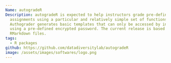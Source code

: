 ```yaml
---
Name: autogradeR
Description: autogradeR is expected to help instructors grade pre-defined
  assignments using a particular and relatively simple set of functions.
  Authograder generates basic templates that can only be accessed by instructors
  using a pre-defined encrypted password. The current release is based on
  RMarkdown files.
tags:
  - R packages
github: https://github.com/datadiversitylab/autogradeR
image: /assets/images/softwares/logo.png
---
```

